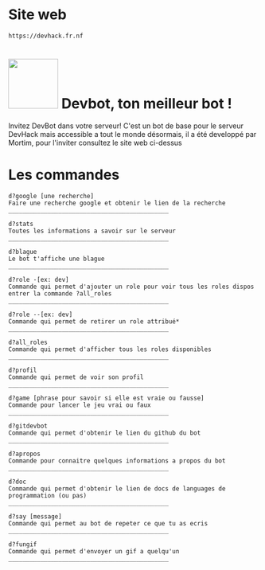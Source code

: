 # Site web
    https://devhack.fr.nf

# <img src="https://devhack.fr.nf/images/devhack-logo-discord.png" width="100"> Devbot, ton meilleur bot !
Invitez DevBot dans votre serveur! C'est un bot de base pour le serveur DevHack mais accessible a tout le monde désormais, il a été developpé par Mortim, pour l'inviter consultez le site web ci-dessus

# Les commandes

    d?google [une recherche]
    Faire une recherche google et obtenir le lien de la recherche
    _____________________________________________
    
    d?stats 
    Toutes les informations a savoir sur le serveur
    _____________________________________________
    
    d?blague
    Le bot t'affiche une blague
    _____________________________________________
    
    d?role -[ex: dev] 
    Commande qui permet d'ajouter un role pour voir tous les roles dispos entrer la commande ?all_roles
    _____________________________________________
    
    d?role --[ex: dev] 
    Commande qui permet de retirer un role attribué*
    _____________________________________________
    
    d?all_roles
    Commande qui permet d'afficher tous les roles disponibles
    _____________________________________________
    
    d?profil
    Commande qui permet de voir son profil
    _____________________________________________
    
    d?game [phrase pour savoir si elle est vraie ou fausse]
    Commande pour lancer le jeu vrai ou faux
    _____________________________________________
    
    d?gitdevbot
    Commande qui permet d'obtenir le lien du github du bot
    _____________________________________________
    
    d?apropos
    Commande pour connaitre quelques informations a propos du bot   
    _____________________________________________
    
    d?doc
    Commande qui permet d'obtenir le lien de docs de languages de programmation (ou pas)
    _____________________________________________
    
    d?say [message]
    Commande qui permet au bot de repeter ce que tu as ecris
    _____________________________________________
    
    d?fungif
    Commande qui permet d'envoyer un gif a quelqu'un
    _____________________________________________
